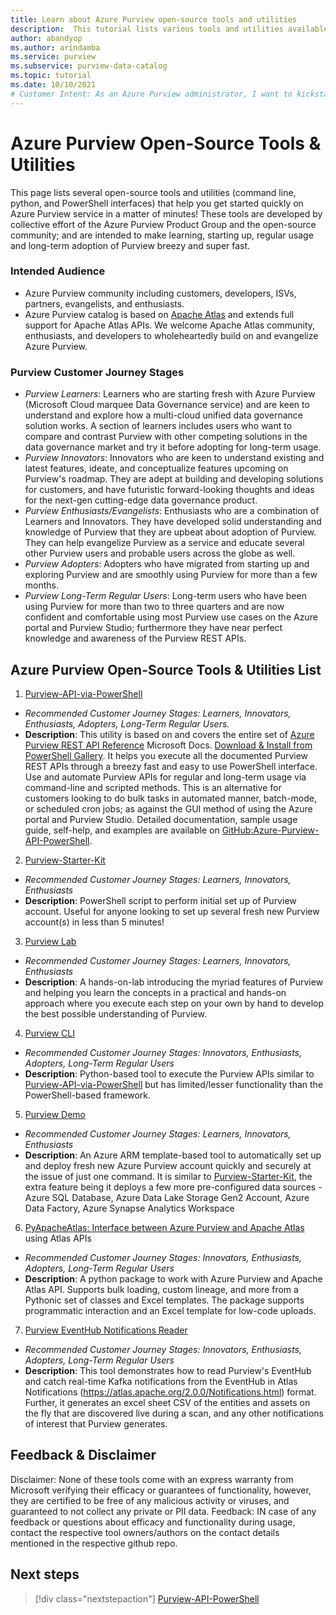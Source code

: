 ```yaml
---
title: Learn about Azure Purview open-source tools and utilities
description:  This tutorial lists various tools and utilities available in Azure Purview and discusses their usage.
author: abandyop
ms.author: arindamba
ms.service: purview
ms.subservice: purview-data-catalog
ms.topic: tutorial
ms.date: 10/10/2021
# Customer Intent: As an Azure Purview administrator, I want to kickstart and be up and running with Azure Purview service in a matter of minutes; additionally, I want to perform and set up automations, batch-mode API executions and scripts that help me run Purview smoothly and effectively for the long-term on a regular basis.
---
```


# Azure Purview Open-Source Tools & Utilities
This page lists several open-source tools and utilities (command line, python, and PowerShell interfaces) that help you get started quickly on Azure Purview service in a matter of minutes! These tools are developed by collective effort of the Azure Purview Product Group and the open-source community; and are intended to make learning, starting up, regular usage and long-term adoption of Purview breezy and super fast.

### Intended Audience
- Azure Purview community including customers, developers, ISVs, partners, evangelists, and enthusiasts. 
- Azure Purview catalog is based on [Apache Atlas](https://atlas.apache.org/) and extends full support for Apache Atlas APIs. We welcome Apache Atlas community, enthusiasts, and developers to wholeheartedly build on and evangelize Azure Purview.

### Purview Customer Journey Stages
- *Purview Learners*: Learners who are starting fresh with Azure Purview (Microsoft Cloud marquee Data Governance service) and are keen to understand and explore how a multi-cloud unified data governance solution works. A section of learners includes users who want to compare and contrast Purview with other competing solutions in the data governance market and try it before adopting for long-term usage.
- *Purview Innovators*: Innovators who are keen to understand existing and latest features, ideate, and conceptualize features upcoming on Purview's roadmap. They are adept at building and developing solutions for customers, and have futuristic forward-looking thoughts and ideas for the next-gen cutting-edge data governance product.
- *Purview Enthusiasts/Evangelists*: Enthusiasts who are a combination of Learners and Innovators. They have developed solid understanding and knowledge of Purview that they are upbeat about adoption of Purview. They can help evangelize Purview as a service and educate several other Purview users and probable users across the globe as well.
- *Purview Adopters*: Adopters who have migrated from starting up and exploring Purview and are smoothly using Purview for more than a few months.
- *Purview Long-Term Regular Users*: Long-term users who have been using Purview for more than two to three quarters and are now confident and comfortable using most Purview use cases on the Azure portal and Purview Studio; furthermore they have near perfect knowledge and awareness of the Purview REST APIs.


## Azure Purview Open-Source Tools & Utilities List

1. [Purview-API-via-PowerShell](https://github.com/Azure/Azure-Purview-API-PowerShell/blob/main/README.md) 
- *Recommended Customer Journey Stages: Learners, Innovators, Enthusiasts, Adopters, Long-Term Regular Users.*
- **Description**: This utility is based on and covers the entire set of [Azure Purview REST API Reference](/rest/api/purview/) Microsoft Docs. [Download & Install from PowerShell Gallery](https://aka.ms/purview-api-ps). It helps you execute all the documented Purview REST APIs through a breezy fast and easy to use PowerShell interface. Use and automate Purview APIs for regular and long-term usage via command-line and scripted methods. This is an alternative for customers looking to do bulk tasks in automated manner, batch-mode, or scheduled cron jobs; as against the GUI method of using the Azure portal and Purview Studio. Detailed documentation, sample usage guide, self-help, and examples are available on [GitHub:Azure-Purview-API-PowerShell](https://github.com/Azure/Azure-Purview-API-PowerShell).

2. [Purview-Starter-Kit](https://aka.ms/PurviewKickstart)
- *Recommended Customer Journey Stages: Learners, Innovators, Enthusiasts*
- **Description**: PowerShell script to perform initial set up of Purview account. Useful for anyone looking to set up several fresh new Purview account(s) in less than 5 minutes!

3. [Purview Lab](https://aka.ms/purviewlab)
- *Recommended Customer Journey Stages: Learners, Innovators, Enthusiasts*
- **Description**: A hands-on-lab introducing the myriad features of Purview and helping you learn the concepts in a practical and hands-on approach where you execute each step on your own by hand to develop the best possible understanding of Purview.

4. [Purview CLI](https://aka.ms/purviewcli)
- *Recommended Customer Journey Stages: Innovators, Enthusiasts, Adopters, Long-Term Regular Users*
- **Description**: Python-based tool to execute the Purview APIs similar to [Purview-API-via-PowerShell](https://aka.ms/purview-api-ps) but has limited/lesser functionality than the PowerShell-based framework.

5. [Purview Demo](https://aka.ms/pvdemo)
- *Recommended Customer Journey Stages: Learners, Innovators, Enthusiasts*
- **Description**: An Azure ARM template-based tool to automatically set up and deploy fresh new Azure Purview account quickly and securely at the issue of just one command. It is similar to [Purview-Starter-Kit](https://aka.ms/PurviewKickstart), the extra feature being it deploys a few more pre-configured data sources - Azure SQL Database, Azure Data Lake Storage Gen2 Account, Azure Data Factory, Azure Synapse Analytics Workspace

6. [PyApacheAtlas: Interface between Azure Purview and Apache Atlas](https://github.com/wjohnson/pyapacheatlas) using Atlas APIs
- *Recommended Customer Journey Stages: Innovators, Enthusiasts, Adopters, Long-Term Regular Users*
- **Description**: A python package to work with Azure Purview and Apache Atlas API. Supports bulk loading, custom lineage, and more from a Pythonic set of classes and Excel templates. The package supports programmatic interaction and an Excel template for low-code uploads.

7. [Purview EventHub Notifications Reader](https://github.com/Azure/Azure-Purview-API-PowerShell/blob/main/purview_atlas_eventhub_sample.py)
- *Recommended Customer Journey Stages: Innovators, Enthusiasts, Adopters, Long-Term Regular Users*
- **Description**: This tool demonstrates how to read Purview's EventHub and catch real-time Kafka notifications from the EventHub in Atlas Notifications (https://atlas.apache.org/2.0.0/Notifications.html) format. Further, it generates an excel sheet CSV of the entities and assets on the fly that are discovered live during a scan, and any other notifications of interest that Purview generates.


## Feedback & Disclaimer
Disclaimer: None of these tools come with an express warranty from Microsoft verifying their efficacy or guarantees of functionality, however, they are certified to be free of any malicious activity or viruses, and guaranteed to not collect any private or PII data.
Feedback: IN case of any feedback or questions about efficacy and functionality during usage, contact the respective tool owners/authors on the contact details mentioned in the respective github repo.


## Next steps

> [!div class="nextstepaction"] 
> [Purview-API-PowerShell](https://aka.ms/purview-api-ps) 
